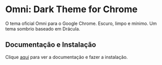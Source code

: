 # Omni: Dark Theme for Chrome

O tema oficial Omni para o Google Chrome. Escuro, limpo e mínimo. Um tema sombrio baseado em Drácula.

## Documentação e Instalação

Clique [aqui](https://chrome.google.com/webstore/detail/omni-dark-theme-for-chrom/loclkialbcifjohhglkomgamgpolpcoh) para ver a documentação e fazer a instalação.
